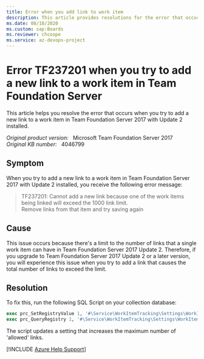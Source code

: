 ```yaml
---
title: Error when you add link to work item
description: This article provides resolutions for the error that occurs when you try to add a new link to a work item in Team Foundation Server 2017 with Update 2 installed.
ms.date: 08/18/2020
ms.custom: sap:Boards
ms.reviewer: chcoope
ms.service: az-devops-project
---
```

# Error TF237201 when you try to add a new link to a work item in Team Foundation Server

This article helps you resolve the error that occurs when you try to add a new link to a work item in Team Foundation Server 2017 with Update 2 installed.

_Original product version:_ &nbsp; Microsoft Team Foundation Server 2017  
_Original KB number:_ &nbsp; 4046799

## Symptom

When you try to add a new link to a work item in Team Foundation Server 2017 with Update 2 installed, you receive the following error message:

> TF237201: Cannot add a new link because one of the work items being linked will exceed the 1000 link limit.  
Remove links from that item and try saving again

## Cause

This issue occurs because there's a limit to the number of links that a single work item can have in Team Foundation Server 2017 Update 2. Therefore, if you upgrade to Team Foundation Server 2017 Update 2 or a later version, you will experience this issue when you try to add a link that causes the total number of links to exceed the limit.

## Resolution

To fix this, run the following SQL Script on your collection database:

```sql
exec prc_SetRegistryValue 1, '#\Service\WorkItemTracking\Settings\WorkItemLinksLimit\', <new link limit (eg. 2000)>
exec prc_QueryRegistry 1, '#\Service\WorkItemTracking\Settings\WorkItemLinksLimit\'
```

The script updates a setting that increases the maximum number of 'allowed' links.

[!INCLUDE [Azure Help Support](../../includes/azure-help-support.md)]
